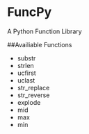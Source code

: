 FuncPy
======

A Python Function Library

##Availiable Functions
* substr
* strlen
* ucfirst
* uclast
* str_replace
* str_reverse
* explode
* mid
* max
* min

